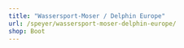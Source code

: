```yaml
---
title: "Wassersport-Moser / Delphin Europe"
url: /speyer/wassersport-moser-delphin-europe/
shop: Boot
---
```

